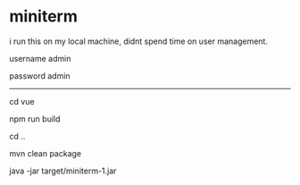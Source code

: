 # miniterm

i run this on my local machine, didnt spend time on user management.

username admin

password admin

----

cd vue

npm run build

cd ..



mvn clean package

java -jar target/miniterm-1.jar
